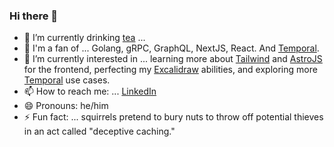 ### Hi there 👋

- 🔭 I’m currently drinking [tea](https://tea.xyz/) ... 
- 🔨 I'm a fan of ... Golang, gRPC, GraphQL, NextJS, React. And [Temporal](https://temporal.io/).
- 🌱 I’m currently interested in ... learning more about [Tailwind](https://tailwindcss.com/) and [AstroJS](https://astro.build/) for the frontend, perfecting my [Excalidraw](http://excalidraw.com) abilities, and exploring more [Temporal](https://temporal.io/) use cases.
- 📫 How to reach me: ... [LinkedIn](https://www.linkedin.com/in/kevinchen93/)
- 😄 Pronouns: he/him
- ⚡ Fun fact: ... squirrels pretend to bury nuts to throw off potential thieves in an act called "deceptive caching."
<!--
**kevinmichaelchen/kevinmichaelchen** is a ✨ _special_ ✨ repository because its `README.md` (this file) appears on your GitHub profile.

Here are some ideas to get you started:
- 🤔 I’m looking for help with ...
- 💬 Ask me about ...

-->
